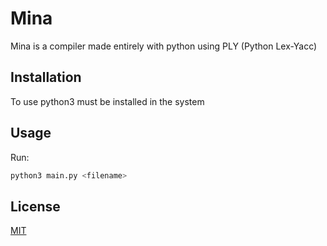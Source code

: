 # Mina

Mina is a compiler made entirely with python using PLY (Python Lex-Yacc)

## Installation

To use python3 must be installed in the system

## Usage

Run:

```python
python3 main.py <filename>
```

## License

[MIT](https://choosealicense.com/licenses/mit/)
